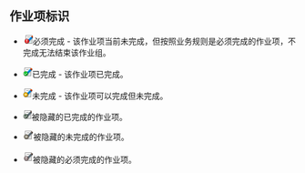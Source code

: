 ## 作业项标识
* ![](./images/图标17.png)必须完成 - 该作业项当前未完成，但按照业务规则是必须完成的作业项，不完成无法结束该作业组。 

* ![](./images/图标18.png)已完成 - 该作业项已完成。 

* ![](./images/图标19.png)未完成 - 该作业项可以完成但未完成。 

* ![](./images/图标20.png)被隐藏的已完成的作业项。 

* ![](./images/图标21.png)被隐藏的未完成的作业项。 

* ![](./images/图标22.png)被隐藏的必须完成的作业项。
